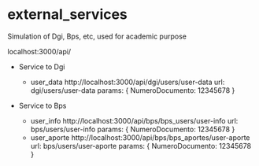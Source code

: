 # external_services
Simulation of Dgi, Bps, etc, used for academic purpose

localhost:3000/api/

* Service to Dgi
  * user_data
    http://localhost:3000/api/dgi/users/user-data
    url: dgi/users/user-data
    params: {
      NumeroDocumento: 12345678
    }

* Service to Bps
  * user_info
    http://localhost:3000/api/bps/bps_users/user-info
    url: bps/users/user-info
    params: {
      NumeroDocumento: 12345678
    }
  * user_aporte
    http://localhost:3000/api/bps/bps_aportes/user-aporte
    url: bps/users/user-aporte
    params: {
      NumeroDocumento: 12345678
    }
